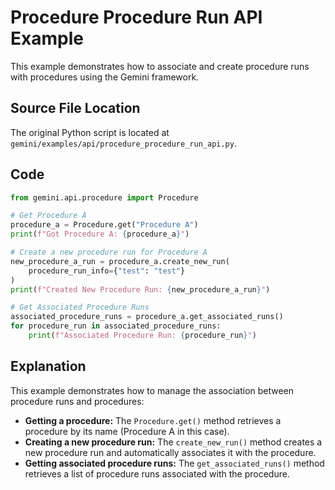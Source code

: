 # Procedure Procedure Run API Example

This example demonstrates how to associate and create procedure runs with procedures using the Gemini framework.

## Source File Location

The original Python script is located at `gemini/examples/api/procedure_procedure_run_api.py`.

## Code

```python
from gemini.api.procedure import Procedure

# Get Procedure A
procedure_a = Procedure.get("Procedure A")
print(f"Got Procedure A: {procedure_a}")

# Create a new procedure run for Procedure A
new_procedure_a_run = procedure_a.create_new_run(
    procedure_run_info={"test": "test"}
)
print(f"Created New Procedure Run: {new_procedure_a_run}")

# Get Associated Procedure Runs
associated_procedure_runs = procedure_a.get_associated_runs()
for procedure_run in associated_procedure_runs:
    print(f"Associated Procedure Run: {procedure_run}")
```

## Explanation

This example demonstrates how to manage the association between procedure runs and procedures:

*   **Getting a procedure:** The `Procedure.get()` method retrieves a procedure by its name (Procedure A in this case).
*   **Creating a new procedure run:** The `create_new_run()` method creates a new procedure run and automatically associates it with the procedure.
*   **Getting associated procedure runs:** The `get_associated_runs()` method retrieves a list of procedure runs associated with the procedure.
